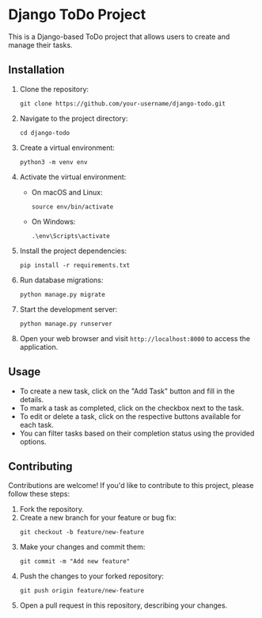 # Django ToDo Project

This is a Django-based ToDo project that allows users to create and manage their tasks.

## Installation

1. Clone the repository:

   ```shell
   git clone https://github.com/your-username/django-todo.git
   ```

2. Navigate to the project directory:

   ```shell
   cd django-todo
   ```

3. Create a virtual environment:

   ```shell
   python3 -m venv env
   ```

4. Activate the virtual environment:

   - On macOS and Linux:
     ```shell
     source env/bin/activate
     ```

   - On Windows:
     ```shell
     .\env\Scripts\activate
     ```

5. Install the project dependencies:

   ```shell
   pip install -r requirements.txt
   ```

6. Run database migrations:

   ```shell
   python manage.py migrate
   ```

7. Start the development server:

   ```shell
   python manage.py runserver
   ```

8. Open your web browser and visit `http://localhost:8000` to access the application.

## Usage

- To create a new task, click on the "Add Task" button and fill in the details.
- To mark a task as completed, click on the checkbox next to the task.
- To edit or delete a task, click on the respective buttons available for each task.
- You can filter tasks based on their completion status using the provided options.

## Contributing

Contributions are welcome! If you'd like to contribute to this project, please follow these steps:

1. Fork the repository.
2. Create a new branch for your feature or bug fix:
   ```shell
   git checkout -b feature/new-feature
   ```
3. Make your changes and commit them:
   ```shell
   git commit -m "Add new feature"
   ```
4. Push the changes to your forked repository:
   ```shell
   git push origin feature/new-feature
   ```
5. Open a pull request in this repository, describing your changes.

